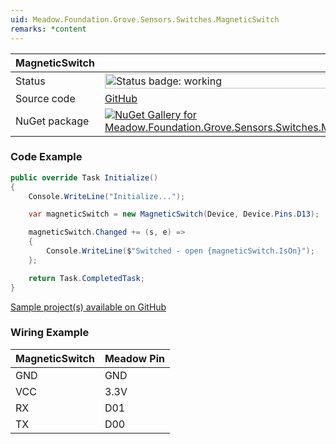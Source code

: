 ```yaml
---
uid: Meadow.Foundation.Grove.Sensors.Switches.MagneticSwitch
remarks: *content
---
```


| MagneticSwitch | |
|--------|--------|
| Status | <img src="https://img.shields.io/badge/Working-brightgreen" style="width: auto; height: -webkit-fill-available;" alt="Status badge: working" /> |
| Source code | [GitHub](https://github.com/WildernessLabs/Meadow.Foundation.Grove/tree/main/Source/MagneticSwitch/Driver) |
| NuGet package | <a href="https://www.nuget.org/packages/Meadow.Foundation.Grove.Sensors.Switches.MagneticSwitch/" target="_blank"><img src="https://img.shields.io/nuget/v/Meadow.Foundation.Grove.Sensors.Switches.MagneticSwitch.svg?label=Meadow.Foundation.Grove.Sensors.Switches.MagneticSwitch" alt="NuGet Gallery for Meadow.Foundation.Grove.Sensors.Switches.MagneticSwitch" /></a> |

### Code Example

```csharp
public override Task Initialize()
{
    Console.WriteLine("Initialize...");

    var magneticSwitch = new MagneticSwitch(Device, Device.Pins.D13);

    magneticSwitch.Changed += (s, e) =>
    {
        Console.WriteLine($"Switched - open {magneticSwitch.IsOn}");
    };

    return Task.CompletedTask;
}

```

[Sample project(s) available on GitHub](https://github.com/WildernessLabs/Meadow.Foundation.Grove/tree/main/Source/MagneticSwitch/Sample/MagneticSwitch_Sample)

### Wiring Example

| MagneticSwitch | Meadow Pin |
|--------|------------|
| GND    | GND        |
| VCC    | 3.3V       |
| RX     | D01        |
| TX     | D00        |
